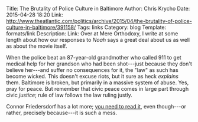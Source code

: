 Title: The Brutality of Police Culture in Baltimore
Author: Chris Krycho
Date: 2015-04-28 18:20
Link: http://www.theatlantic.com/politics/archive/2015/04/the-brutality-of-police-culture-in-baltimore/391158/
Tags: links
Category: blog
Template: formats/link
Description: Link: Over at Mere Orthodoxy, I write at some length about how our responses to <i>Noah</i> says a great deal about us as well as about the movie itself.

When the police beat an 87-year-old grandmother who called 911 to get medical
help for her grandson who had been shot---just because they don't believe
her---and suffer no consequences for it, the "law" as such has become wicked.
This doesn't excuse riots, but it sure as heck *explains* them. Baltimore is
broken, but primarily in a massive system of abuse. Yes, pray for peace. But
remember that civic peace comes in large part through civic *justice*; rule of
law follows the law ruling justly.

Connor Friedersdorf has a lot more; [you need to read it], even though---or
rather, precisely because---it is such a mess.

[you need to read it]: http://www.theatlantic.com/politics/archive/2015/04/the-brutality-of-police-culture-in-baltimore/391158/

